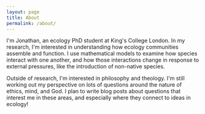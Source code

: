 ```yaml
---
layout: page
title: About
permalink: /about/
---
```


<!-- This is the base Jekyll theme. You can find out more info about customizing your Jekyll theme, as well as basic Jekyll usage documentation at [jekyllrb.com](https://jekyllrb.com/)

You can find the source code for Minima at GitHub:
[jekyll][jekyll-organization] /
[minima](https://github.com/jekyll/minima)

You can find the source code for Jekyll at GitHub:
[jekyll][jekyll-organization] /
[jekyll](https://github.com/jekyll/jekyll)


[jekyll-organization]: https://github.com/jekyll -->

I'm Jonathan, an ecology PhD student at King's College London. In my research, I'm interested in understanding how ecology communities assemble and function. I use mathematical models to examine how species interact with one another, and how those interactions change in response to external pressures, like the introduction of non-native species.

Outside of research, I'm interested in philosophy and theology. I'm still working out my perspective on lots of questions around the nature of ethics, mind, and God. I plan to write blog posts about questions that interest me in these areas, and especially where they connect to ideas in ecology!